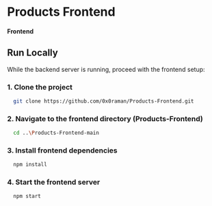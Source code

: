 # Products Frontend

#### Frontend 

## Run Locally

While the backend server is running, proceed with the frontend setup:

### 1. Clone the project

```bash
  git clone https://github.com/0x0raman/Products-Frontend.git
```

### 2. Navigate to the frontend directory (Products-Frontend)

```bash
  cd ..\Products-Frontend-main
```

### 3. Install frontend dependencies

```bash
  npm install
```

### 4. Start the frontend server

```bash
  npm start
```

